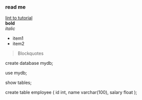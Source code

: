 ### read me
[lint to tutorial](https://www.javatpoint.com/spring-tutorial)  
**bold**  
*italic*
* item1
* item2
> Blockquotes



create database mydb;

use mydb;

show tables;

create table employee
(
  id int,
  name varchar(100),
  salary float
);
